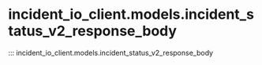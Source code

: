 # incident_io_client.models.incident_status_v2_response_body

::: incident_io_client.models.incident_status_v2_response_body